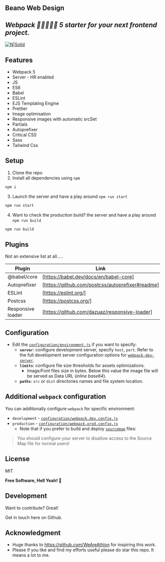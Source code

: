 ## Beano Web Design
## _Webpack 🌟🌟🌟🌟🌟 5 starter for your next frontend project._

[![N|Solid](https://res.cloudinary.com/beano/image/upload/c_scale,r_21,w_535/v1626532876/beanologo.png)](https://beanowebdesign.com/)


## Features

- Webpack 5
- Server - HR enabled
- JS
- ES6
- Babel
- ESLint
- EJS Templating Engine
- Prettier
- Image optimisation
- Responsive images with automatic srcSet
- Partials
- Autoprefixer
- Critical CSS
- Sass
- Tailwind Css




## Setup

 1. Clone the repo
 2. Install all dependencies using  `npm`  



```sh
npm i
```
 3. Launch the server and have a play around  `npm run start`  
```sh
npm run start
```
 4. Want to check the production build? the server and have a play around  `npm run build`  
```sh
npm run build
```


## Plugins

Not an extensive list at all.....

| Plugin | Link |
| ------ | ------ |
| @babel/core | [https://babel.dev/docs/en/babel-core]
| Autoprefixer | [https://github.com/postcss/autoprefixer#readme]
| ESLint | [https://eslint.org/]
| Postcss | [https://postcss.org/]
| Responsive loader | [https://github.com/dazuaz/responsive-loader]







## Configuration


-   Edit the  [`configuration/environment.js`](https://github.com/WeAreAthlon/frontend-webpack-boilerplate/blob/master/configuration/environment.js)  if you want to specify:
    -   **`server`**: configure development server, specify  `host`,  `port`. Refer to the full development server configuration options for  [`webpack-dev-server`](https://webpack.js.org/configuration/dev-server/).
    -   **`limits`**: configure file size thresholds for assets optimizations.
        -   Image/Font files size in bytes. Below this value the image file will be served as Data URL (_inline base64_).
    -   **`paths`**:  `src`  or  `dist`  directories names and file system location.

## Additional  `webpack`  configuration

You can additionally configure  `webpack`  for specific environment:

-   `development`  -  [`configuration/webpack.dev.config.js`](https://github.com/WeAreAthlon/frontend-webpack-boilerplate/blob/master/configuration/webpack.dev.config.js)
-   `production`  -  [`configuration/webpack.prod.config.js`](https://github.com/WeAreAthlon/frontend-webpack-boilerplate/blob/master/configuration/webpack.prod.config.js)
    -   Note that if you prefer to build and deploy  [`sourcemap`](https://webpack.js.org/configuration/devtool/#production)  files:

> You should configure your server to disallow access to the Source Map file for normal users!

## License

MIT

**Free Software, Hell Yeah! 🤯**




## Development

Want to contribute? Great!


Get in touch  here on Github.

## Acknowledgment


-   Huge thanks to https://github.com/WeAreAthlon for inspiring this work.
- Please if you like and find my efforts useful please do star this repo. It means a lot to me.